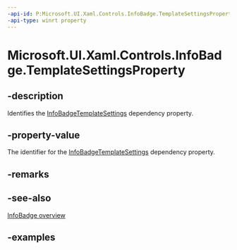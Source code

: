 ```yaml
---
-api-id: P:Microsoft.UI.Xaml.Controls.InfoBadge.TemplateSettingsProperty
-api-type: winrt property
---
```


# Microsoft.UI.Xaml.Controls.InfoBadge.TemplateSettingsProperty

<!--
public static Microsoft.UI.Xaml.DependencyProperty TemplateSettingsProperty { get; }
-->


## -description

Identifies the [InfoBadgeTemplateSettings](infobadgetemplatesettings.md) dependency property.
## -property-value

The identifier for the [InfoBadgeTemplateSettings](infobadgetemplatesettings.md) dependency property.

## -remarks

## -see-also

[InfoBadge overview](/windows/apps/design/controls/info-badge)

## -examples


